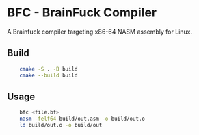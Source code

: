 # BFC - BrainFuck Compiler
A Brainfuck compiler targeting x86-64 NASM assembly for Linux.

## Build
```bash
    cmake -S . -B build
    cmake --build build
```

## Usage
```bash
    bfc <file.bf>
    nasm -felf64 build/out.asm -o build/out.o
    ld build/out.o -o build/out
```
